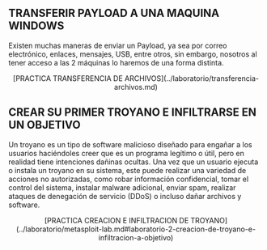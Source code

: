## TRANSFERIR PAYLOAD A UNA MAQUINA WINDOWS

Existen muchas maneras de enviar un Payload, ya sea por correo electrónico, enlaces, mensajes, USB, entre otros, sin embargo, nosotros al tener acceso a las 2 máquinas lo haremos de una forma distinta.
<center>
[PRACTICA TRANSFERENCIA DE ARCHIVOS](../laboratorio/transferencia-archivos.md)
</center>

## CREAR SU PRIMER TROYANO E INFILTRARSE EN UN OBJETIVO

Un troyano es un tipo de software malicioso diseñado para engañar a los usuarios haciéndoles creer que es un programa legítimo o útil, pero en realidad tiene intenciones dañinas ocultas. Una vez que un usuario ejecuta o instala un troyano en su sistema, este puede realizar una variedad de acciones no autorizadas, como robar información confidencial, tomar el control del sistema, instalar malware adicional, enviar spam, realizar ataques de denegación de servicio (DDoS) o incluso dañar archivos y software.
<center>
[PRACTICA CREACION E INFILTRACION DE TROYANO](../laboratorio/metasploit-lab.md#laboratorio-2-creacion-de-troyano-e-infiltracion-a-objetivo)
</center>

